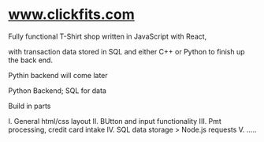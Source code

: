 # www.clickfits.com

Fully functional T-Shirt shop written in JavaScript with React, 

with transaction data stored in SQL and either C++ or Python to finish up the back end.

Pythin backend will come later

Python Backend; SQL for data 

Build in parts

I. General html/css layout
II. BUtton and input functionality 
III. Pmt processing, credit card intake
IV. SQL data storage > Node.js requests
V.  .....


